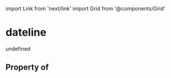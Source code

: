import Link from 'next/link'
import Grid from '@components/Grid'

# dateline

undefined

## Property of



